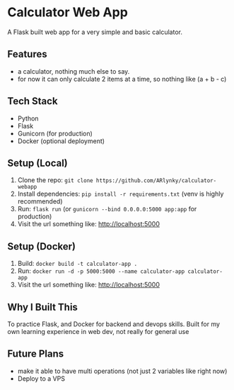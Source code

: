# Calculator Web App

A Flask built web app for a very simple and basic calculator.

## Features

- a calculator, nothing much else to say.
- for now it can only calculate 2 items at a time, so nothing like (a + b - c)

## Tech Stack

- Python
- Flask
- Gunicorn (for production)
- Docker (optional deployment)

## Setup (Local)

1. Clone the repo: `git clone https://github.com/ARlynky/calculator-webapp`
2. Install dependencies: `pip install -r requirements.txt` (venv is highly recommended)
3. Run: `flask run` (or `gunicorn --bind 0.0.0.0:5000 app:app` for production)
4. Visit the url something like: <http://localhost:5000>

## Setup (Docker)

1. Build: `docker build -t calculator-app .`
2. Run: `docker run -d -p 5000:5000 --name calculator-app calculator-app`
3. Visit the url something like: <http://localhost:5000>

## Why I Built This

To practice Flask, and Docker for backend and devops skills.
Built for my own learning experience in web dev, not really for general use

## Future Plans

- make it able to have multi operations (not just 2 variables like right now)
- Deploy to a VPS
